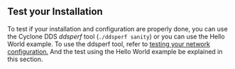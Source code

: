 ## Test your Installation

To test if your installation and configuration are properly done, you can use the Cyclone DDS _ddsperf_ tool (`./ddsperf sanity`) or you can use the Hello World example. To use the ddsperf tool, refer to [testing your network configuration.](Benchmarking/testing-your-network-configuration.html) And the test using the Hello World example be explained in this section.